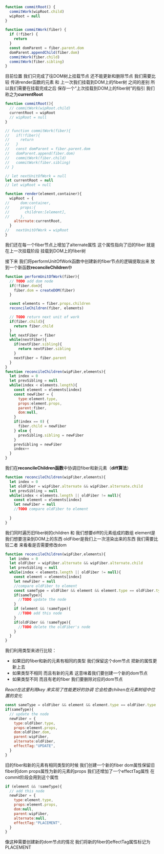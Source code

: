 ```js
function commitRoot() {
  commitWork(wipRoot.child)
  wipRoot = null
}
​
function commitWork(fiber) {
  if (!fiber) {
    return
  }
  const domParent = fiber.parent.dom
  domParent.appendChild(fiber.dom)
  commitWork(fiber.child)
  commitWork(fiber.sibling)
}
```
目前位置 我们只完成了往DOM树上挂载节点 还不能更新和删除节点
我们需要比较 传进render函数的元素 和 上一次我们挂载到DOM上的fiber树 之间的差别
所以我们需要在挂载完成之后 保存一个“上次挂载到DOM上的fiber树”的指引 我们称之为**currentRoot**
```js
function commitRoot(){
  // commitWork(wipRoot.child)
  currentRoot = wipRoot
  // wipRoot = null
}

// function commitWork(fiber){
//   if(!fiber){
//     return
//   }
//   const domParent = fiber.parent.dom
//   domParent.append(fiber.dom)
//   commitWork(fiber.child)
//   commitWork(fiber.sibling)
// }

// let nextUnitOfWork = null
let currentRoot = null
// let wipRoot = null

function render(element,container){
  wipRoot = {
//     dom:container,
//     props:{
//       children:[element],
//     },
    alternate:currentRoot,
  }
//   nextUnitOfWork = wipRoot
}
```
我们还在每一个fiber节点上增加了alternate属性 这个属性指向了旧的fiber 就是在上一次挂载阶段 挂载到DOM上的fiber树

接下来 我们将performUnitOfWork函数中创建新的fiber节点的逻辑提取出来 放到一个新函数**reconcileChildren**中
```js
function performUnitOfWork(fiber){
  // TODO add dom node
  if(!fiber.dom){
    fiber.dom = createDOM(fiber)
  }

  const elements = fiber.props.children
  reconcileChildren(fiber, elements)

  // TODO return next unit of work
  if(fiber.child){
    return fiber.child
  }
  let nextFiber = fiber
  while(nextFiber){
    if(nextFiber.sibling){
      return nextFiber.sibling
    }
    nextFiber = fiber.parent
  }
}
function reconcileChildren(wipFiber,elements){
  let index = 0
  let prevSibling = null
  while(index < elements.length){
    const element = elements[index]
    const newFiber = {
      type:element.type,
      props:element.props,
      parent:fiber,
      dom:null,
    }
    if(index == 0) {
      fiber.child = newFiber
    } else {
      prevSibling.sibling = newFiber
    }
    prevSibling = newFiber
    index++
  }
}
```

我们在**reconcileChildren函数**中协调旧fiber和新元素（**diff算法**）
```js
function reconcileChildren(wipFiber,elements){
  let index = 0
  let oldFiber = wipFiber.alternate && wipFiber.alternate.child
  let prevSibling = null
  while(index < elements.length || oldFiber != null){
    const element = elements[index]
    let newFiber = null
    //TODO compare oldFiber to element
    
  }
}
```
我们同时遍历旧fiber树的children 和 我们想要diff的元素组成的数组
element是我们想要渲染到DOM上的东西 oldFiber是我们上一次渲染出来的东西
我们需要比较二者 来看看是否需要修改dom

```js
function reconcileChildren(wipFiber,elements){
  let index = 0
  let oldFiber = wipFiber.alternate && wipFiber.alternate.child
  let prevSibling = null
  while(index < elements.length || oldFiber != null){
    const element = elements[index]
    let newFiber = null
    //compare oldFiber to element
    const sameType = oldFiber && element && element.type == oldFiber.type
    if(sameType){
      //TODO update the node
    } 
    if (element && !sameType){
      //TODO add this node
    }
    if(oldFiber && !sameType){
      //TODO delete the oldFiber's node
    }
  }
}
```
我们利用类型来进行比较：
- 如果旧的fiber和新的元素有相同的类型 我们保留这个dom节点 把新的属性更新上去
- 如果类型不相同 而且有新的元素 这意味着我们要创建一个新的dom节点
- 如果类型不同 而且有老的fiber 我们要删除对应的dom节点

*React在这里利用key 来实现了性能更好的协调 它会检查chilren在元素树组中位置的变化*

```js
const sameType = oldFiber && element && element.type == oldFiber.type
if(sameType){
  // update the node
  newFiber = {
    type:oldFiber.type,
    props:element.props,
    dom:oldFiber.dom,
    parent:wipFiber,
    alternate:oldFiber,
    effectTag:"UPDATE",
  }
} 
```
旧的fiber和新的元素有相同类型的时候 我们创建一个新的fiber dom属性保留旧fiber的dom props属性为新的元素的props 我们还增加了一个effectTag属性 在commit阶段会用到这个属性

```js
if (element && !sameType){
  // add this node
  newFiber = {
    type:element.type,
    props:element.props,
    dom:null,
    parent:wipFiber,
    alternate:null,
    effectTag:"PLACEMENT",
  }
}
```
像这种需要创建新的dom节点的情况 我们将新的fiber的effectTag属性标记为PLACEMENT